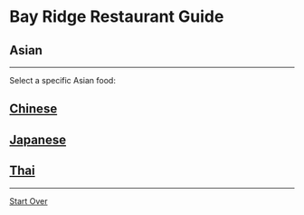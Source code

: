 # Bay Ridge Restaurant Guide
## Asian
---
Select a specific Asian food:
## [Chinese](chinese.md)
## [Japanese](japanese.md)
## [Thai](thai.md)
---
[Start Over](../../home.md)
